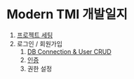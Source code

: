 # Modern TMI 개발일지

1. [프로젝트 세팅](./logs/project-settings.md)
2. 로그인 / 회원가입
   1. [DB Connection & User CRUD](./logs/db-connect_and_user-crud.md)
   2. [인증](./logs/authentication.md)
   3. 권한 설정
